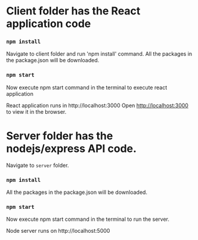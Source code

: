 # Client folder has the React application code

### `npm install` 
Navigate to client folder and run 'npm install' command.
All the packages in the package.json will be downloaded.

### `npm start`
Now execute npm start command in the terminal to execute react application

React application runs in  http://localhost:3000
Open [http://localhost:3000](http://localhost:3000) to view it in the browser.



# Server folder has the nodejs/express API code.

Navigate to `server` folder.

### `npm install`
All the packages in the package.json will be downloaded.

### `npm start`
Now execute npm start command in the terminal to run the server. 

Node server runs on http://localhost:5000

